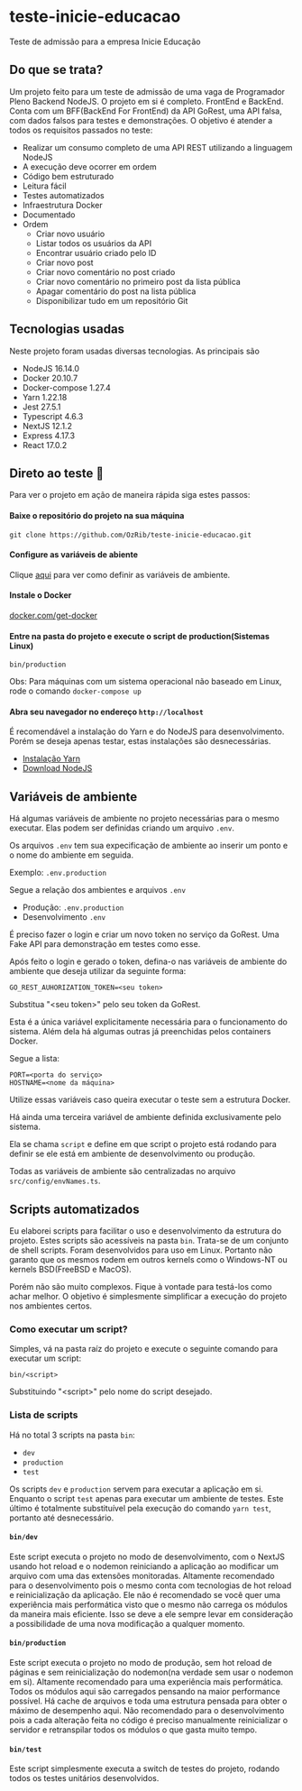 # teste-inicie-educacao
Teste de admissão para a empresa Inicie Educação

## Do que se trata?
Um projeto feito para um teste de admissão de uma vaga de Programador Pleno Backend NodeJS.
O projeto em si é completo. FrontEnd e BackEnd.
Conta com um BFF(BackEnd For FrontEnd) da API GoRest, uma API falsa, com dados falsos para testes e demonstrações.
O objetivo é atender a todos os requisitos passados no teste:
 * Realizar um consumo completo de uma API REST utilizando a linguagem NodeJS
 * A execução deve ocorrer em ordem
 * Código bem estruturado
 * Leitura fácil
 * Testes automatizados
 * Infraestrutura Docker
 * Documentado
 * Ordem
   * Criar novo usuário
   * Listar todos os usuários da API
   * Encontrar usuário criado pelo ID
   * Criar novo post
   * Criar novo comentário no post criado
   * Criar novo comentário no primeiro post da lista pública
   * Apagar comentário do post na lista pública
   * Disponibilizar tudo em um repositório Git

## Tecnologias usadas
Neste projeto foram usadas diversas tecnologias.
As principais são
* NodeJS 16.14.0
* Docker 20.10.7
* Docker-compose 1.27.4
* Yarn 1.22.18
* Jest 27.5.1
* Typescript 4.6.3
* NextJS 12.1.2
* Express 4.17.3
* React 17.0.2

## Direto ao teste :hamburger:
Para ver o projeto em ação de maneira rápida siga estes passos:
#### Baixe o repositório do projeto na sua máquina
```
git clone https://github.com/OzRib/teste-inicie-educacao.git
```
#### Configure as variáveis de abiente
Clique [aqui](#variáveis-de-ambiente) para ver como definir as variáveis de ambiente.

#### Instale o Docker
[docker.com/get-docker](https://www.docker.com/get-docker)

#### Entre na pasta do projeto e execute o script de production(Sistemas Linux)
```
bin/production
```
Obs: Para máquinas com um sistema operacional não baseado em Linux, rode o comando `docker-compose up`

#### Abra seu navegador no endereço `http://localhost`

É recomendável a instalação do Yarn e do NodeJS para desenvolvimento. Porém se deseja apenas testar, estas instalações são desnecessárias.
* [Instalação Yarn](https://yarnpkg.com/getting-started/install)
* [Download NodeJS](https://nodejs.org/pt-br/download/)

## Variáveis de ambiente
Há algumas variáveis de ambiente no projeto necessárias para o mesmo executar.
Elas podem ser definidas criando um arquivo `.env`.

Os arquivos `.env` tem sua expecificação de ambiente ao inserir um ponto e o nome do ambiente em seguida.

Exemplo: `.env.production`

Segue a relação dos ambientes e arquivos `.env`
* Produção: `.env.production`
* Desenvolvimento `.env`

É preciso fazer o login e criar um novo token no serviço da GoRest.
Uma Fake API para demonstração em testes como esse.

Após feito o login e gerado o token, defina-o nas variáveis de ambiente do ambiente que deseja utilizar da seguinte forma:

```
GO_REST_AUHORIZATION_TOKEN=<seu token>
```

Substitua "\<seu token\>" pelo seu token da GoRest.

Esta é a única variável explicitamente necessária para o funcionamento do sistema.
Além dela há algumas outras já preenchidas pelos containers Docker.

Segue a lista:

```
PORT=<porta do serviço>
HOSTNAME=<nome da máquina>
```

Utilize essas variáveis caso queira executar o teste sem a estrutura Docker.

Há ainda uma terceira variável de ambiente definida exclusivamente pelo sistema.

Ela se chama `script` e define em que script o projeto está rodando para definir se ele está em ambiente de desenvolvimento ou produção.

Todas as variáveis de ambiente são centralizadas no arquivo `src/config/envNames.ts`.

## Scripts automatizados
Eu elaborei scripts para facilitar o uso e desenvolvimento da estrutura do projeto.
Estes scripts são acessíveis na pasta `bin`.
Trata-se de um conjunto de shell scripts.
Foram desenvolvidos para uso em Linux.
Portanto não garanto que os mesmos rodem em outros kernels como o Windows-NT ou kernels BSD(FreeBSD e MacOS).

Porém não são muito complexos.
Fique à vontade para testá-los como achar melhor.
O objetivo é simplesmente simplificar a execução do projeto nos ambientes certos.

### Como executar um script?
Simples, vá na pasta raíz do projeto e execute o seguinte comando para executar um script:
```
bin/<script>
```
Substituindo "\<script\>" pelo nome do script desejado.

### Lista de scripts
Há no total 3 scripts na pasta `bin`:
* `dev`
* `production`
* `test`

Os scripts `dev` e `production` servem para executar a aplicação em si. Enquanto o script `test` apenas para executar um ambiente de testes.
Este último é totalmente substituível pela execução do comando `yarn test`, portanto até desnecessário.

#### `bin/dev`
Este script executa o projeto no modo de desenvolvimento, com o NextJS usando hot reload e o nodemon reiniciando a aplicação ao modificar um arquivo com uma das extensões monitoradas.
Altamente recomendado para o desenvolvimento pois o mesmo conta com tecnologias de hot reload e reinicialização da aplicação.
Ele não é recomendado se você quer uma experiência mais performática visto que o mesmo não carrega os módulos da maneira mais eficiente.
Isso se deve a ele sempre levar em consideração a possibilidade de uma nova modificação a qualquer momento.

#### `bin/production`
Este script executa o projeto no modo de produção, sem hot reload de páginas e sem reinicialização do nodemon(na verdade sem usar o nodemon em si).
Altamente recomendado para uma experiência mais performática.
Todos os módulos aqui são carregados pensando na maior performance possível.
Há cache de arquivos e toda uma estrutura pensada para obter o máximo de desempenho aqui.
Não recomendado para o desenvolvimento pois a cada alteração feita no código é preciso manualmente reinicializar o servidor e retranspilar todos os módulos o que gasta muito tempo.

#### `bin/test`
Este script simplesmente executa a switch de testes do projeto, rodando todos os testes unitários desenvolvidos.
